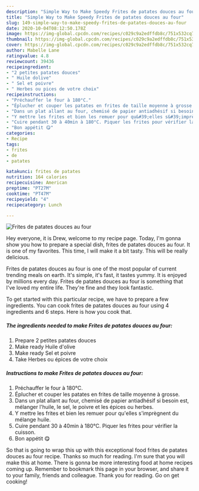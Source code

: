 ```yaml
---
description: "Simple Way to Make Speedy Frites de patates douces au four"
title: "Simple Way to Make Speedy Frites de patates douces au four"
slug: 149-simple-way-to-make-speedy-frites-de-patates-douces-au-four
date: 2020-10-04T08:12:50.178Z
image: https://img-global.cpcdn.com/recipes/c029c9a2edffdb8c/751x532cq70/frites-de-patates-douces-au-four-photo-principale-de-la-recette.jpg
thumbnail: https://img-global.cpcdn.com/recipes/c029c9a2edffdb8c/751x532cq70/frites-de-patates-douces-au-four-photo-principale-de-la-recette.jpg
cover: https://img-global.cpcdn.com/recipes/c029c9a2edffdb8c/751x532cq70/frites-de-patates-douces-au-four-photo-principale-de-la-recette.jpg
author: Mabelle Lane
ratingvalue: 4.8
reviewcount: 39436
recipeingredient:
- "2 petites patates douces"
- " Huile dolive"
- " Sel et poivre"
- " Herbes ou pices de votre choix"
recipeinstructions:
- "Préchauffer le four à 180°C."
- "Éplucher et couper les patates en frites de taille moyenne à grosse."
- "Dans un plat allant au four, chemisé de papier antiadhésif si besoin est, mélanger l&#39;huile, le sel, le poivre et les épices ou herbes."
- "Y mettre les frites et bien les remuer pour qu&#39;elles s&#39;imprègnent du mélange huile."
- "Cuire pendant 30 à 40min à 180°C. Piquer les frites pour vérifier la cuisson."
- "Bon appétit 😋"
categories:
- Recipe
tags:
- frites
- de
- patates

katakunci: frites de patates 
nutrition: 164 calories
recipecuisine: American
preptime: "PT27M"
cooktime: "PT47M"
recipeyield: "4"
recipecategory: Lunch

---
```



![Frites de patates douces au four](https://img-global.cpcdn.com/recipes/c029c9a2edffdb8c/751x532cq70/frites-de-patates-douces-au-four-photo-principale-de-la-recette.jpg)

Hey everyone, it is Drew, welcome to my recipe page. Today, I'm gonna show you how to prepare a special dish, frites de patates douces au four. It is one of my favorites. This time, I will make it a bit tasty. This will be really delicious.



Frites de patates douces au four is one of the most popular of current trending meals on earth. It's simple, it's fast, it tastes yummy. It is enjoyed by millions every day. Frites de patates douces au four is something that I've loved my entire life. They're fine and they look fantastic.


To get started with this particular recipe, we have to prepare a few ingredients. You can cook frites de patates douces au four using 4 ingredients and 6 steps. Here is how you cook that.

<!--inarticleads1-->

##### The ingredients needed to make Frites de patates douces au four:

1. Prepare 2 petites patates douces
1. Make ready  Huile d&#39;olive
1. Make ready  Sel et poivre
1. Take  Herbes ou épices de votre choix




<!--inarticleads2-->

##### Instructions to make Frites de patates douces au four:

1. Préchauffer le four à 180°C.
1. Éplucher et couper les patates en frites de taille moyenne à grosse.
1. Dans un plat allant au four, chemisé de papier antiadhésif si besoin est, mélanger l&#39;huile, le sel, le poivre et les épices ou herbes.
1. Y mettre les frites et bien les remuer pour qu&#39;elles s&#39;imprègnent du mélange huile.
1. Cuire pendant 30 à 40min à 180°C. Piquer les frites pour vérifier la cuisson.
1. Bon appétit 😋




So that is going to wrap this up with this exceptional food frites de patates douces au four recipe. Thanks so much for reading. I'm sure that you will make this at home. There is gonna be more interesting food at home recipes coming up. Remember to bookmark this page in your browser, and share it to your family, friends and colleague. Thank you for reading. Go on get cooking!
